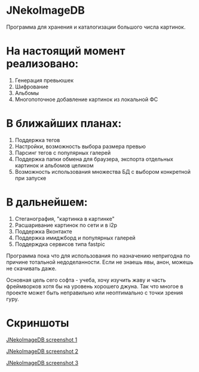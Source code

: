 # JNekoImageDB

Программа для хранения и каталогизации большого числа картинок.

# На настоящий момент реализовано:
1.	Генерация превьюшек
2.	Шифрование
3.	Альбомы
4.	Многопоточное добавление картинок из локальной ФС

# В ближайших планах:
1.	Поддержка тегов
2.	Настройки, возможность выбора размера превью
3.	Парсинг тегов с популярных галерей
4.	Поддержка папки обмена для браузера, экспорта отдельных картинок и альбомов целиком
5.	Возможность использования множества БД с выбором конкретной при запуске

# В дальнейшем:
1.	Стеганография, "картинка в картинке"
2.	Расшаривание картинок по сети и в i2p
3.	Поддержка Вконтакте
4.	Поддержка имиджборд и популярных галерей
5.	Поддерждка сервисов типа fastpic

Программа пока что для использования по назначению непригодна по причине тотальной недоделанности. Если не знаешь явы, анон, можешь не скачивать даже.

Основная цель сего софта - учеба, хочу изучить жаву и часть фреймворков хотя бы на уровень хорошего джуна. Так что многое в проекте может быть неправильно или неоптимально с точки зрения гуру.

# Скриншоты

[JNekoImageDB screenshot 1](https://github.com/konachan700/JNekoImageDB/raw/master/style/github_readme/screen1.png)

[JNekoImageDB screenshot 2](https://github.com/konachan700/JNekoImageDB/raw/master/style/github_readme/screen2.png)

[JNekoImageDB screenshot 3](https://github.com/konachan700/JNekoImageDB/raw/master/style/github_readme/screen3.png)